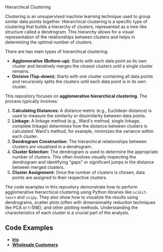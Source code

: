 Hierarchical Clustering

Clustering is an unsupervised machine learning technique used to group similar data points together. Hierarchical clustering is a specific type of clustering that builds a hierarchy of clusters, represented as a tree-like structure called a dendrogram.  This hierarchy allows for a visual representation of the relationships between clusters and helps in determining the optimal number of clusters.

There are two main types of hierarchical clustering:

* **Agglomerative (Bottom-up):**  Starts with each data point as its own cluster and iteratively merges the closest clusters until a single cluster remains.
* **Divisive (Top-down):** Starts with one cluster containing all data points and recursively splits the clusters until each data point is in its own cluster.

This repository focuses on **agglomerative hierarchical clustering**. The process typically involves:

1. **Calculating Distances:**  A distance metric (e.g., Euclidean distance) is used to measure the similarity or dissimilarity between data points.
2. **Linkage:** A linkage method (e.g., Ward's method, single linkage, complete linkage) determines how the distance between clusters is calculated.  Ward's method, for example, minimizes the variance within each cluster.
3. **Dendrogram Construction:** The hierarchical relationships between clusters are visualized in a dendrogram.
4. **Cluster Selection:**  The dendrogram is used to determine the appropriate number of clusters.  This often involves visually inspecting the dendrogram and identifying "gaps" or significant jumps in the distance between merged clusters.
5. **Cluster Assignment:** Once the number of clusters is chosen, data points are assigned to their respective clusters.

The code examples in this repository demonstrate how to perform agglomerative hierarchical clustering using Python libraries like `scikit-learn` and `scipy`.  They also show how to visualize the results using dendrograms, scatter plots (often with dimensionality reduction techniques like PCA or t-SNE), and other plotting methods.  Understanding the characteristics of each cluster is a crucial part of the analysis.

## Code Examples

* [**Iris**](https://github.com/khushi-sabarad/MachineLearning/blob/main/HierarchicalClusterAnalysis_Iris.py)
* [**Wholesale Customers**](https://github.com/khushi-sabarad/MachineLearning/blob/main/HierarchicalClustering_WholesalesCustomer.py)
